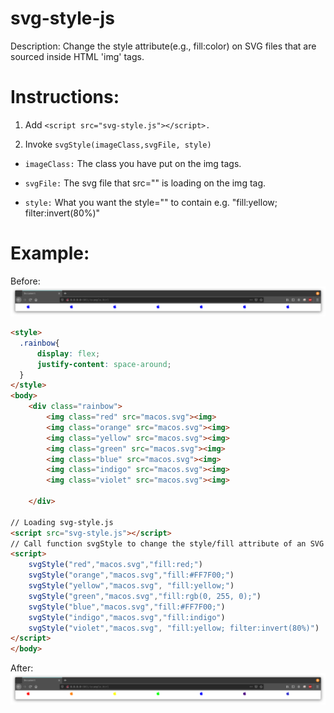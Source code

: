 # svg-style-js

Description: Change the style attribute(e.g., fill:color) on SVG files that are sourced inside HTML 'img' tags. 

# Instructions: 

1. Add `<script src="svg-style.js"></script>.`

2. Invoke `svgStyle(imageClass,svgFile, style)`

* `imageClass:` The class you have put on the img tags.

* `svgFile:` The svg file that src="" is loading on the img tag.

* `style:` What you want the style="" to contain e.g. "fill:yellow; filter:invert(80%)"

# Example:

Before:
![Screenshot](rainbowBefore.png)

```html
<style>
  .rainbow{
      display: flex;
      justify-content: space-around;
  }
</style>
<body>
    <div class="rainbow">
        <img class="red" src="macos.svg"><img>
        <img class="orange" src="macos.svg"><img>
        <img class="yellow" src="macos.svg"><img>
        <img class="green" src="macos.svg"><img>
        <img class="blue" src="macos.svg"><img>
        <img class="indigo" src="macos.svg"><img>
        <img class="violet" src="macos.svg"><img>

    </div>

// Loading svg-style.js
<script src="svg-style.js"></script>
// Call function svgStyle to change the style/fill attribute of an SVG file.
<script>
    svgStyle("red","macos.svg","fill:red;")
    svgStyle("orange","macos.svg","fill:#FF7F00;")
    svgStyle("yellow","macos.svg", "fill:yellow;")
    svgStyle("green","macos.svg","fill:rgb(0, 255, 0);")
    svgStyle("blue","macos.svg","fill:#FF7F00;")
    svgStyle("indigo","macos.svg","fill:indigo")
    svgStyle("violet","macos.svg", "fill:yellow; filter:invert(80%)")
</script>
</body>
```
After:
![Screenshot](rainbowAfter.png)
